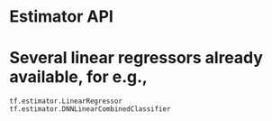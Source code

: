 # Estimator API

# Several linear regressors already available, for e.g.,

```
tf.estimator.LinearRegressor
tf.estimator.DNNLinearCombinedClassifier
```

